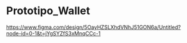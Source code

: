 # Prototipo_Wallet

https://www.figma.com/design/5OayHZSLXhdVNhJ51GON6a/Untitled?node-id=0-1&t=jYgSYZfS3xMnqCCc-1
